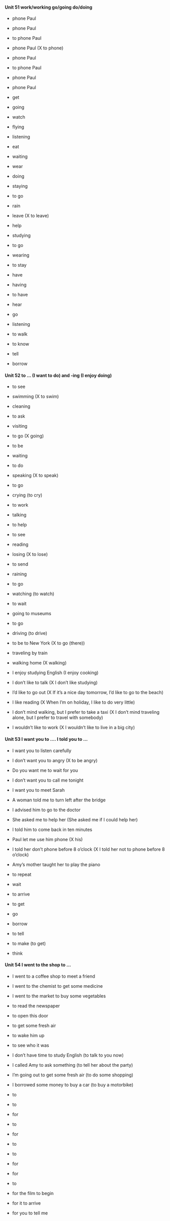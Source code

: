 #### Unit 51 work/working go/going do/doing

- phone Paul
- phone Paul
- to phone Paul
- phone Paul (X to phone)
- phone Paul
- to phone Paul
- phone Paul
- phone Paul

- get
- going
- watch
- flying
- listening
- eat
- waiting
- wear
- doing
- staying

- to go
- rain
- leave (X to leave)
- help
- studying
- to go
- wearing
- to stay
- have
- having
- to have
- hear
- go
- listening
- to walk
- to know
- tell
- borrow


#### Unit 52 to … (I want to do) and -ing (I enjoy doing)

- to see
- swimming (X to swim)
- cleaning
- to ask
- visiting
- to go (X going)
- to be
- waiting
- to do
- speaking (X to speak)
- to go
- crying (to cry)
- to work
- talking

- to help
- to see
- reading
- losing (X to lose)
- to send
- raining
- to go
- watching (to watch)
- to wait

- going to museums
- to go
- driving (to drive)
- to be to New York (X to go (there))
- traveling by train
- walking home (X walking)

- I enjoy studying English (I enjoy cooking)
- I don’t like to talk (X I don’t like studying)
- I’d like to go out (X If it’s a nice day tomorrow, I’d like to go to the beach) 
- I like reading (X When I’m on holiday, I like to do very little)
- I don’t mind walking, but I prefer to take a taxi (X I don’t mind traveling alone, but I prefer to travel with somebody)
- I wouldn’t like to work (X I wouldn’t like to live in a big city)


#### Unit 53 I want you to ….  I told you to …

- I want you to listen carefully
- I don’t want you to angry (X to be angry)
- Do you want me to wait for you
- I don’t want you to call me tonight
- I want you to meet Sarah

- A woman told me to turn left after the bridge
- I advised him to go to the doctor
- She asked me to help her (She asked me if I could help her)
- I told him to come back in ten minutes
- Paul let me use him phone (X his)
- I told her don’t  phone before 8 o’clock (X I told her not to phone before 8 o’clock)
- Amy’s mother taught her to play the piano

- to repeat
- wait
- to arrive
- to get
- go
- borrow
- to tell
- to make (to get)
- think


#### Unit 54 I went to the shop to …

- I went to a coffee shop to meet a friend
- I went to the chemist to get some medicine
- I went to the market to buy some vegetables

- to read the newspaper
- to open this door
- to get some fresh air 
- to wake him up
- to see who it was

- I don’t have time to study English (to talk to you now)
- I called Amy to ask something (to tell her about the party)
- I’m going out to get some fresh air (to do some shopping)
- I borrowed some money to buy a car (to buy a motorbike)

- to
- to
- for
- to
- for
- to
- to
- for
- for
- to

- for the film to begin
- for it to arrive
- for you to tell me


